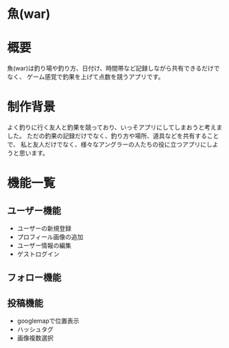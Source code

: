 # 魚(war)

# 概要
 魚(war)は釣り場や釣り方、日付け、時間帯など記録しながら共有できるだけでなく、
 ゲーム感覚で釣果を上げて点数を競うアプリです。
 
# 制作背景
 よく釣りに行く友人と釣果を競っており、いっそアプリにしてしまおうと考えました。
 ただの釣果の記録だけでなく、釣り方や場所、道具などを共有することで、
 私と友人だけでなく、様々なアングラーの人たちの役に立つアプリにしようと思います。

# 機能一覧

## ユーザー機能
- ユーザーの新規登録
- プロフィール画像の追加
- ユーザー情報の編集
- ゲストログイン

## フォロー機能

## 投稿機能
- googlemapで位置表示
- ハッシュタグ
- 画像複数選択

